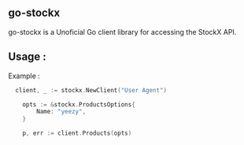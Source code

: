 ## go-stockx

go-stockx is a Unoficial Go client library for accessing the StockX API.

## Usage :

Example : 

``` go
  client, _ := stockx.NewClient("User Agent")

	opts := &stockx.ProductsOptions{
		Name: "yeezy",
	}

	p, err := client.Products(opts)
```
